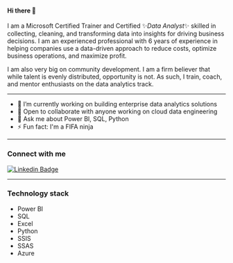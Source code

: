 #### Hi there 👋


I am a Microsoft Certified Trainer and Certified ✨_Data Analyst_✨ skilled in collecting, cleaning, and transforming data into insights for driving business decisions. I am an experienced professional with 6 years of experience in helping companies use a data-driven approach to reduce costs, optimize business operations, and maximize profit.

I am also very big on community development. I am a firm believer that while talent is evenly distributed, opportunity is not. As such, I train, coach, and mentor enthusiasts on the data analytics track.

---
- 🔭 I’m currently working on building enterprise data analytics solutions
- 👯 Open to collaborate with anyone working on cloud data engineering 
- 💬 Ask me about Power BI, SQL, Python
- ⚡ Fun fact: I'm a FIFA ninja

---
### Connect with me
[![Linkedin Badge](https://img.shields.io/badge/-Fatai-blue?style=flat&logo=Linkedin&logoColor=white)](https://www.linkedin.com/in/fatai-sanni/)

---
### Technology stack
- Power BI
- SQL
- Excel
- Python
- SSIS
- SSAS
- Azure


<!--
![Azure](https://img.shields.io/badge/azure-%230072C6.svg?style=for-the-badge&logo=microsoftazure&logoColor=white)


<div>
 <img src="https://github.com/devicons/devicon/blob/master/icons/azure/azure-original-wordmark.svg" title="Azure" alt="Azure" width="100" height="60"/>&nbsp;
 <img src="https://github.com/devicons/devicon/blob/master/icons/mysql/mysql-original-wordmark.svg" title="mysql" alt="mysql" width="100" height="60"/>&nbsp;
 <img src="https://github.com/devicons/devicon/blob/master/icons/python/python-original-wordmark.svg" title="Python" alt="Python" width="40" height="40"/>&nbsp;
<div>
-->

